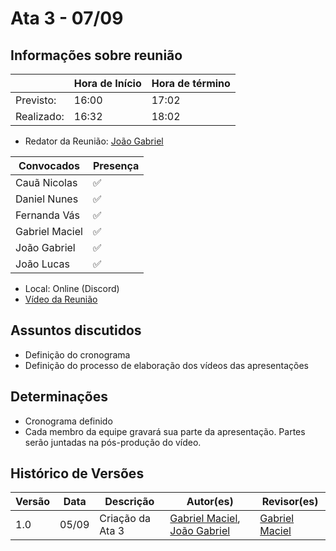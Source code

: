 # Ata 3 - 07/09

## Informações sobre reunião

|            | Hora de Início | Hora de término |
| ---------- | -------------- | --------------- |
| Previsto:  | 16:00          | 17:02            |
| Realizado: | 16:32           | 18:02            |

- Redator da Reunião: [João Gabriel](https://github.com/JoaoComTil)

| Convocados     | Presença  |
|------------    | --------- |
| Cauã Nicolas   |✅         |
| Daniel Nunes   |✅         |
| Fernanda Vás   |✅         |
| Gabriel Maciel |✅         |
| João Gabriel   |✅         |
| João Lucas     |✅         |

- Local: Online (Discord)
- [Vídeo da Reunião](https://www.youtube.com/watch?v=dpY0orfv1I8&ab_channel=Jo%C3%A3oGabrielM)

## Assuntos discutidos

- Definição do cronograma
- Definição do processo de elaboração dos vídeos das apresentações

## Determinações

- Cronograma definido
- Cada membro da equipe gravará sua parte da apresentação. Partes serão juntadas na pós-produção do vídeo.

## Histórico de Versões

| Versão | Data | Descrição | Autor(es) | Revisor(es) |
| ------ | ---- | --------- | --------  | ----------- |
| 1.0 | 05/09 | Criação da Ata 3 | [Gabriel Maciel](https://github.com/GabrielMacielBR), [João Gabriel](https://github.com/JoaoComTil) | [Gabriel Maciel](https://github.com/GabrielMacielBR) |
